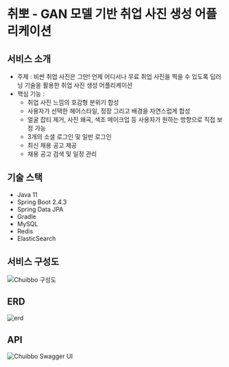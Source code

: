# 취뽀 - GAN 모델 기반 취업 사진 생성 어플리케이션

## 서비스 소개
* 주제 : 비싼 취업 사진은 그만! 언제 어디서나 무료 취업 사진을 찍을 수 있도록 딥러닝 기술을 활용한 취업 사진 생성 어플리케이션
* 핵심 기능 :
    * 취업 사진 느낌의 호감형 분위기 합성
    * 사용자가 선택한 헤어스타일, 정장 그리고 배경을 자연스럽게 합성
    * 얼굴 잡티 제거, 사진 왜곡, 색조 메이크업 등 사용자가 원하는 방향으로 직접 보정 가능
    * 3개의 소셜 로그인 및 일반 로그인
    * 최신 채용 공고 제공
    * 채용 공고 검색 및 일정 관리

## 기술 스택
- Java 11
- Spring Boot 2.4.3
- Spring Data JPA
- Gradle
- MySQL
- Redis
- ElasticSearch

## 서비스 구성도
![Chuibbo 구성도](https://user-images.githubusercontent.com/43838022/158014139-1419681d-9f52-45ea-a656-37ae47792b7d.png)

## ERD
![erd](https://user-images.githubusercontent.com/43838022/144740040-5e03da9d-e5a9-414f-b5eb-d29b58796b6f.png)

## API
![Chuibbo Swagger UI](https://user-images.githubusercontent.com/43838022/158008340-046174d7-4aa1-4f23-81d5-a2d1a884e5de.png)
